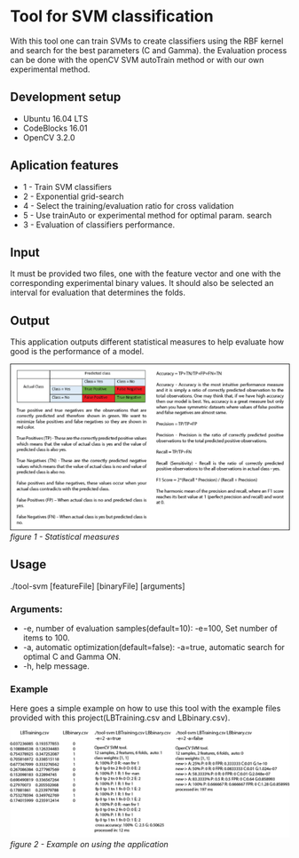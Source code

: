 # Tool for SVM classification

With this tool one can train SVMs to create classifiers using the RBF kernel and search for the best parameters (C and Gamma).
the Evaluation process can be done with the openCV SVM autoTrain method or with our own experimental method.

## Development setup

* Ubuntu 16.04 LTS
* CodeBlocks 16.01
* OpenCV 3.2.0

## Aplication features

* 1 - Train SVM classifiers
* 2 - Exponential grid-search
* 4 - Select the training/evaluation ratio for cross validation
* 5 - Use trainAuto or experimental method for optimal param. search
* 3 - Evaluation of classifiers performance.

## Input

It must be provided two files, one with the feature vector and one with the corresponding experimental binary values.
It should also be selected an interval for evaluation that determines the folds.

## Output

This application outputs different statistical measures to help evaluate how good is the performance of a model.

![figure 1](/images/tool-svm-stats2.png)
*figure 1 - Statistical measures*

## Usage

./tool-svm [featureFile] [binaryFile] [arguments]

 ### Arguments:

* -e, number of evaluation samples(default=10): -e=100, Set number of items to 100.
* -a, automatic optimization(default=false): -a=true, automatic search for optimal C and Gamma ON.
* -h, help message.

### Example

Here goes a simple example on how to use this tool with the example files provided with this project(LBTraining.csv and LBbinary.csv).

![figure 2](/images/tool-svm-example.png)
*figure 2 - Example on using the application*
